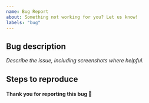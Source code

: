 ```yaml
---
name: Bug Report
about: Something not working for you? Let us know!
labels: "bug"
---
```


## Bug description

_Describe the issue, including screenshots where helpful._

## Steps to reproduce

#### Thank you for reporting this bug 🐺
